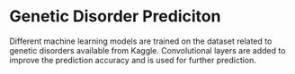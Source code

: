 # Genetic Disorder Prediciton
Different machine learning models are trained on the dataset related to genetic disorders available from Kaggle. Convolutional layers are added to improve the prediction accuracy and is used for further prediction.
